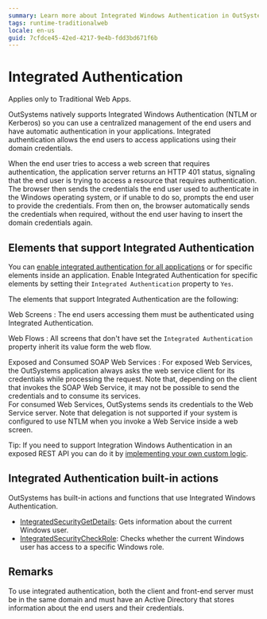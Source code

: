 ```yaml
---
summary: Learn more about Integrated Windows Authentication in OutSystems.
tags: runtime-traditionalweb
locale: en-us
guid: 7cfdce45-42ed-4217-9e4b-fdd3bd671f6b
---
```


# Integrated Authentication

<div class="info" markdown="1">

Applies only to Traditional Web Apps.

</div>

OutSystems natively supports Integrated Windows Authentication (NTLM or Kerberos) so you can use a centralized management of the end users and have automatic authentication in your applications. Integrated authentication allows the end users to access applications using their domain credentials.

When the end user tries to access a web screen that requires authentication, the application server returns an HTTP 401 status, signaling that the end user is trying to access a resource that requires authentication. The browser then sends the credentials the end user used to authenticate in the Windows operating system, or if unable to do so, prompts the end user to provide the credentials. From then on, the browser automatically sends the credentials when required, without the end user having to insert the domain credentials again.

## Elements that support Integrated Authentication

You can [enable integrated authentication for all applications](configure-active-directory.md) or for specific elements inside an application. Enable Integrated Authentication for specific elements by setting their `Integrated Authentication` property to `Yes`.

The elements that support Integrated Authentication are the following:

Web Screens
:   The end users accessing them must be authenticated using Integrated Authentication.

Web Flows
:   All screens that don't have set the `Integrated Authentication` property inherit its value form the web flow.

Exposed and Consumed SOAP Web Services
:   For exposed Web Services, the OutSystems application always asks the web service client for its credentials while processing the request. Note that, depending on the client that invokes the SOAP Web Service, it may not be possible to send the credentials and to consume its services.  
    For consumed Web Services, OutSystems sends its credentials to the Web Service server. Note that delegation is not supported if your system is configured to use NTLM when you invoke a Web Service inside a web screen.

Tip: If you need to support Integration Windows Authentication in an exposed REST API you can do it by [implementing your own custom logic](../../../../extensibility-and-integration/rest/expose-rest-apis/add-custom-authentication-to-an-exposed-rest-api.md).

## Integrated Authentication built-in actions

OutSystems has built-in actions and functions that use Integrated Windows Authentication.

* [IntegratedSecurityGetDetails](<../../../../ref/apis/auto/system-actions.final.md#IntegratedSecurityGetDetails>): Gets information about the current Windows user.
* [IntegratedSecurityCheckRole](<../../../../ref/apis/auto/system-actions.final.md#IntegratedSecurityCheckRole>): Checks whether the current Windows user has access to a specific Windows role.

## Remarks

To use integrated authentication, both the client and front-end server must be in the same domain and must have an Active Directory that stores information about the end users and their credentials.
